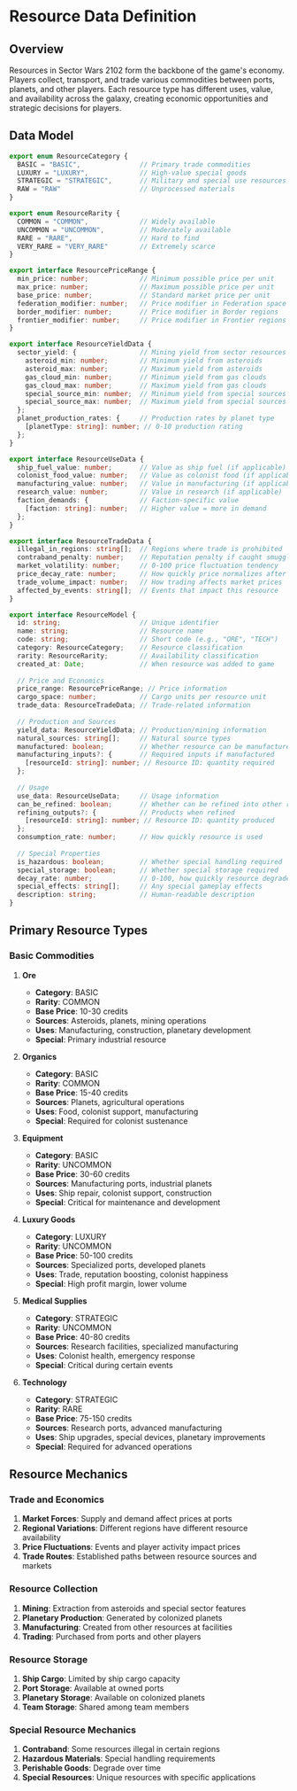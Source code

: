 # Resource Data Definition

## Overview

Resources in Sector Wars 2102 form the backbone of the game's economy. Players collect, transport, and trade various commodities between ports, planets, and other players. Each resource type has different uses, value, and availability across the galaxy, creating economic opportunities and strategic decisions for players.

## Data Model

```typescript
export enum ResourceCategory {
  BASIC = "BASIC",               // Primary trade commodities
  LUXURY = "LUXURY",             // High-value special goods
  STRATEGIC = "STRATEGIC",       // Military and special use resources
  RAW = "RAW"                    // Unprocessed materials
}

export enum ResourceRarity {
  COMMON = "COMMON",             // Widely available
  UNCOMMON = "UNCOMMON",         // Moderately available
  RARE = "RARE",                 // Hard to find
  VERY_RARE = "VERY_RARE"        // Extremely scarce
}

export interface ResourcePriceRange {
  min_price: number;             // Minimum possible price per unit
  max_price: number;             // Maximum possible price per unit
  base_price: number;            // Standard market price per unit
  federation_modifier: number;   // Price modifier in Federation space
  border_modifier: number;       // Price modifier in Border regions
  frontier_modifier: number;     // Price modifier in Frontier regions
}

export interface ResourceYieldData {
  sector_yield: {                // Mining yield from sector resources
    asteroid_min: number;        // Minimum yield from asteroids
    asteroid_max: number;        // Maximum yield from asteroids
    gas_cloud_min: number;       // Minimum yield from gas clouds
    gas_cloud_max: number;       // Maximum yield from gas clouds
    special_source_min: number;  // Minimum yield from special sources
    special_source_max: number;  // Maximum yield from special sources
  };
  planet_production_rates: {     // Production rates by planet type
    [planetType: string]: number; // 0-10 production rating
  };
}

export interface ResourceUseData {
  ship_fuel_value: number;       // Value as ship fuel (if applicable)
  colonist_food_value: number;   // Value as colonist food (if applicable)
  manufacturing_value: number;   // Value in manufacturing (if applicable)
  research_value: number;        // Value in research (if applicable)
  faction_demands: {             // Faction-specific value
    [faction: string]: number;   // Higher value = more in demand
  };
}

export interface ResourceTradeData {
  illegal_in_regions: string[];  // Regions where trade is prohibited
  contraband_penalty: number;    // Reputation penalty if caught smuggling
  market_volatility: number;     // 0-100 price fluctuation tendency
  price_decay_rate: number;      // How quickly price normalizes after fluctuation
  trade_volume_impact: number;   // How trading affects market prices
  affected_by_events: string[];  // Events that impact this resource
}

export interface ResourceModel {
  id: string;                    // Unique identifier
  name: string;                  // Resource name
  code: string;                  // Short code (e.g., "ORE", "TECH")
  category: ResourceCategory;    // Resource classification
  rarity: ResourceRarity;        // Availability classification
  created_at: Date;              // When resource was added to game
  
  // Price and Economics
  price_range: ResourcePriceRange; // Price information
  cargo_space: number;           // Cargo units per resource unit
  trade_data: ResourceTradeData; // Trade-related information
  
  // Production and Sources
  yield_data: ResourceYieldData; // Production/mining information
  natural_sources: string[];     // Natural source types
  manufactured: boolean;         // Whether resource can be manufactured
  manufacturing_inputs?: {       // Required inputs if manufactured
    [resourceId: string]: number; // Resource ID: quantity required
  };
  
  // Usage
  use_data: ResourceUseData;     // Usage information
  can_be_refined: boolean;       // Whether can be refined into other resources
  refining_outputs?: {           // Products when refined
    [resourceId: string]: number; // Resource ID: quantity produced
  };
  consumption_rate: number;      // How quickly resource is used
  
  // Special Properties
  is_hazardous: boolean;         // Whether special handling required
  special_storage: boolean;      // Whether special storage required
  decay_rate: number;            // 0-100, how quickly resource degrades
  special_effects: string[];     // Any special gameplay effects
  description: string;           // Human-readable description
}
```

## Primary Resource Types

### Basic Commodities

1. **Ore**
   - **Category**: BASIC
   - **Rarity**: COMMON
   - **Base Price**: 10-30 credits
   - **Sources**: Asteroids, planets, mining operations
   - **Uses**: Manufacturing, construction, planetary development
   - **Special**: Primary industrial resource

2. **Organics**
   - **Category**: BASIC
   - **Rarity**: COMMON
   - **Base Price**: 15-40 credits
   - **Sources**: Planets, agricultural operations
   - **Uses**: Food, colonist support, manufacturing
   - **Special**: Required for colonist sustenance

3. **Equipment**
   - **Category**: BASIC
   - **Rarity**: UNCOMMON
   - **Base Price**: 30-60 credits
   - **Sources**: Manufacturing ports, industrial planets
   - **Uses**: Ship repair, colonist support, construction
   - **Special**: Critical for maintenance and development

4. **Luxury Goods**
   - **Category**: LUXURY
   - **Rarity**: UNCOMMON
   - **Base Price**: 50-100 credits
   - **Sources**: Specialized ports, developed planets
   - **Uses**: Trade, reputation boosting, colonist happiness
   - **Special**: High profit margin, lower volume

5. **Medical Supplies**
   - **Category**: STRATEGIC
   - **Rarity**: UNCOMMON
   - **Base Price**: 40-80 credits
   - **Sources**: Research facilities, specialized manufacturing
   - **Uses**: Colonist health, emergency response
   - **Special**: Critical during certain events

6. **Technology**
   - **Category**: STRATEGIC
   - **Rarity**: RARE
   - **Base Price**: 75-150 credits
   - **Sources**: Research ports, advanced manufacturing
   - **Uses**: Ship upgrades, special devices, planetary improvements
   - **Special**: Required for advanced operations

## Resource Mechanics

### Trade and Economics
1. **Market Forces**: Supply and demand affect prices at ports
2. **Regional Variations**: Different regions have different resource availability
3. **Price Fluctuations**: Events and player activity impact prices
4. **Trade Routes**: Established paths between resource sources and markets

### Resource Collection
1. **Mining**: Extraction from asteroids and special sector features
2. **Planetary Production**: Generated by colonized planets
3. **Manufacturing**: Created from other resources at facilities
4. **Trading**: Purchased from ports and other players

### Resource Storage
1. **Ship Cargo**: Limited by ship cargo capacity
2. **Port Storage**: Available at owned ports
3. **Planetary Storage**: Available on colonized planets
4. **Team Storage**: Shared among team members

### Special Resource Mechanics
1. **Contraband**: Some resources illegal in certain regions
2. **Hazardous Materials**: Special handling requirements
3. **Perishable Goods**: Degrade over time
4. **Special Resources**: Unique resources with specific applications